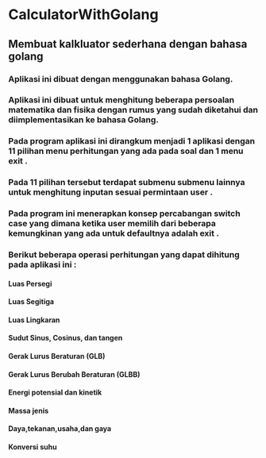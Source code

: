 # CalculatorWithGolang
## Membuat kalkluator sederhana dengan bahasa golang 

### Aplikasi ini dibuat dengan menggunakan bahasa Golang. 
### Aplikasi ini dibuat untuk menghitung beberapa persoalan matematika dan fisika dengan rumus yang sudah diketahui dan diimplementasikan ke bahasa Golang. 
### Pada program aplikasi ini dirangkum menjadi 1 aplikasi dengan 11 pilihan menu perhitungan yang ada pada soal dan 1 menu exit . 
### Pada 11 pilihan tersebut terdapat submenu submenu lainnya untuk menghitung inputan sesuai permintaan user . 
### Pada program ini menerapkan konsep percabangan switch case yang dimana ketika user memilih dari beberapa kemungkinan yang ada untuk defaultnya adalah exit . 
### Berikut beberapa operasi perhitungan yang dapat dihitung pada aplikasi ini : 

#### Luas Persegi
#### Luas Segitiga
#### Luas Lingkaran 
#### Sudut Sinus, Cosinus, dan tangen 
#### Gerak Lurus Beraturan (GLB)
#### Gerak Lurus Berubah Beraturan (GLBB)
#### Energi potensial dan kinetik 
#### Massa jenis
#### Daya,tekanan,usaha,dan gaya 
#### Konversi suhu 

